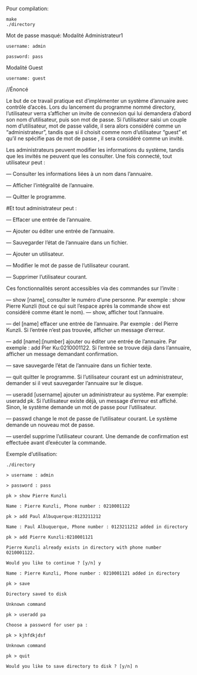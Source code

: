 Pour compilation:

    make
    ./directory

Mot de passe masqué:
Modalité Administrateur1

    username: admin

    password: pass

Modalité Guest

    username: guest

//Énoncé


Le but de ce travail pratique est d’implémenter un système d’annuaire avec
contrôle d’accès. Lors du lancement du programme nommé directory, l’utilisateur verra s’afficher un invite de connexion qui lui demandera d’abord son nom
d’utilisateur, puis son mot de passe. Si l’utilisateur saisi un couple nom d’utilisateur, mot de passe valide, il sera alors considéré comme un “administrateur”,
tandis que si il choisit comme nom d’utilisateur “guest” et qu’il ne spécifie pas
de mot de passe , il sera considéré comme un invité.

Les administrateurs peuvent modifier les informations du système, tandis que les
invités ne peuvent que les consulter. Une fois connecté, tout utilisateur peut :

— Consulter les informations liées à un nom dans l’annuaire.

— Afficher l’intégralité de l’annuaire.

— Quitter le programme.




#Et tout administrateur peut :




— Effacer une entrée de l’annuaire.

— Ajouter ou éditer une entrée de l’annuaire.

— Sauvegarder l’état de l’annuaire dans un fichier.

— Ajouter un utilisateur.

— Modifier le mot de passe de l’utilisateur courant.

— Supprimer l’utilisateur courant.


Ces fonctionnalités seront accessibles via des commandes sur l’invite :


— show [name], consulter le numéro d’une personne. Par exemple : show
    Pierre Kunzli (tout ce qui suit l’espace après la commande show est
    considéré comme étant le nom).
— show, afficher tout l’annuaire.

— del [name] effacer une entrée de l’annuaire. Par exemple : del Pierre
    Kunzli. Si l’entrée n’est pas trouvée, afficher un message d’erreur.

— add [name]:[number] ajouter ou éditer une entrée de l’annuaire. Par
    exemple : add Pier Ku:0210001122. Si l’entrée se trouve déjà
    dans l’annuaire, afficher un message demandant confirmation.

— save sauvegarde l’état de l’annuaire dans un fichier texte.

— quit quitter le programme. Si l’utilisateur courant est un administrateur,
    demander si il veut sauvegarder l’annuaire sur le disque.

— useradd [username] ajouter un administrateur au système. 
    Par exemple:
    useradd pk. Si l’utilisateur existe déjà, un message d’erreur est affiché.
    Sinon, le système demande un mot de passe pour l’utilisateur.

— passwd change le mot de passe de l’utilisateur courant. Le système demande un nouveau     mot de passe.

— userdel supprime l’utilisateur courant. Une demande de confirmation
    est effectuée avant d’exécuter la commande.

Exemple d’utilisation:

    ./directory

    > username : admin

    > password : pass

    pk > show Pierre Kunzli

    Name : Pierre Kunzli, Phone number : 0210001122

    pk > add Paul Albuquerque:0123211212

    Name : Paul Albuquerque, Phone number : 0123211212 added in directory

    pk > add Pierre Kunzli:0210001121

    Pierre Kunzli already exists in directory with phone number 0210001122.

    Would you like to continue ? [y/n] y

    Name : Pierre Kunzli, Phone number : 0210001121 added in directory

    pk > save

    Directory saved to disk

    Unknown command

    pk > useradd pa

    Choose a password for user pa :

    pk > kjhfdkjdsf

    Unknown command

    pk > quit

    Would you like to save directory to disk ? [y/n] n



